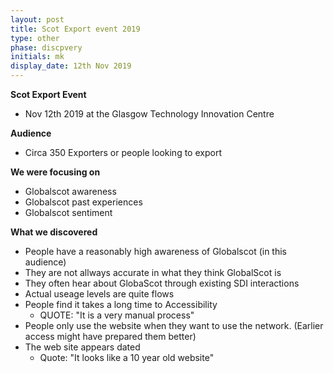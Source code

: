 ```yaml
---
layout: post
title: Scot Export event 2019
type: other
phase: discpvery
initials: mk
display_date: 12th Nov 2019
---
```


**Scot Export Event**
- Nov 12th 2019 at the Glasgow Technology Innovation Centre

**Audience**
- Circa 350 Exporters or people looking to export

**We were focusing on**
- Globalscot awareness
- Globalscot past experiences
- Globalscot sentiment

**What we discovered**
- People have a reasonably high awareness of Globalscot (in this audience)
- They are not allways accurate in what they think GlobalScot is
- They often hear about GlobaScot through existing SDI interactions
- Actual useage levels are quite flows
- People find it takes a long time to Accessibility
  - QUOTE: "It is a very manual process"
- People only use the website when they want to use the network. (Earlier access might have prepared them better)
- The web site appears dated
  - Quote: "It looks like a 10 year old website"

<!--more-->
